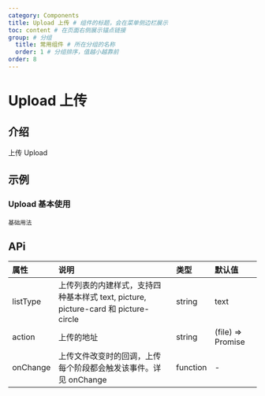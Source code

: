```yaml
---
category: Components
title: Upload 上传 # 组件的标题，会在菜单侧边栏展示
toc: content # 在页面右侧展示锚点链接
group: # 分组
  title: 常用组件 # 所在分组的名称
  order: 1 # 分组排序，值越小越靠前
order: 8    
---
```


# Upload 上传

## 介绍

上传 Upload

## 示例 


### Upload 基本使用
<!-- 可以通过code加载示例代码，dumi会帮我们做解析 -->
<code src="./demo/Upload.tsx">基础用法</code>


## APi

<!-- 会生成api表格 -->
| 属性 | 说明 |类型 | 默认值 |
| :---- | :---------------------- | :-------- | :---- |
| listType | 上传列表的内建样式，支持四种基本样式 text, picture, picture-card 和 picture-circle | string | text | - |
| action | 上传的地址 | string | (file) => Promise<string> | - |
| onChange | 上传文件改变时的回调，上传每个阶段都会触发该事件。详见 onChange | function | - |

